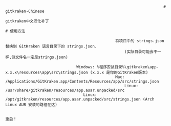                                                                          # gitkraken-Chinese
                                                                         gitkraken中文汉化补丁
                                                                              # 使用方法

                                                    将项目中的 strings.json 替换到 GitKraken 语言目录下的 strings.json.
                                                        (实际目录可能会不一样,但文件名一定是strings.json)

                                   Windows: %程序安装目录%\gitkraken\app-x.x.x\resources\app\src\strings.json (x.x.x 是你的GitKraken版本)
                                                    Mac: /Applications/GitKraken.app/Contents/Resources/app/src/strings.json
                                                        Linux: /usr/share/gitkraken/resources/app.asar.unpacked/src 
                                      Linux: /opt/gitkraken/resources/app.asar.unpacked/src/strings.json (Arch Linux AUR 安装的路径在这)

                                                                                       重启！
